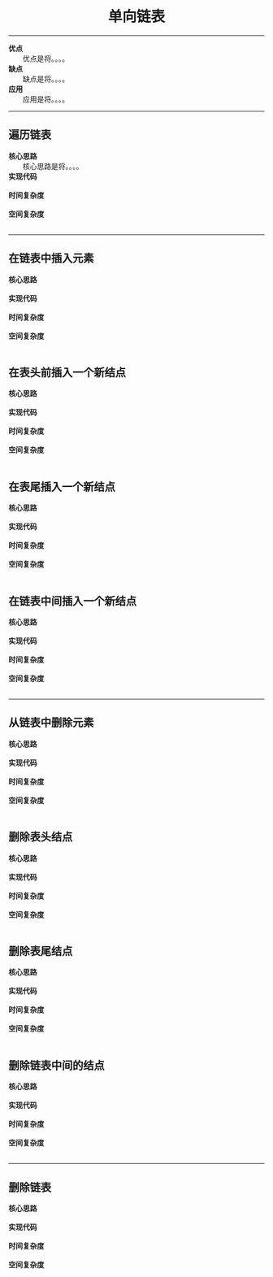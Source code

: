 # <center>单向链表
---

**优点**
<br/>&emsp;&emsp;优点是将。。。。<br/>
**缺点**
<br/>&emsp;&emsp;缺点是将。。。。<br/>
**应用**
<br/>&emsp;&emsp;应用是将。。。。<br/>

---
## 遍历链表
**核心思路**
<br/>&emsp;&emsp;核心思路是将。。。。<br/>
**实现代码**
<br/>&emsp;&emsp;<br/>
**时间复杂度**
<br/>&emsp;&emsp;<br/>
**空间复杂度**
<br/>&emsp;&emsp;<br/>

---
## 在链表中插入元素
**核心思路**
<br/>&emsp;&emsp;<br/>
**实现代码**
<br/>&emsp;&emsp;<br/>
**时间复杂度**
<br/>&emsp;&emsp;<br/>
**空间复杂度**
<br/>&emsp;&emsp;<br/>

## 在表头前插入一个新结点
**核心思路**
<br/>&emsp;&emsp;<br/>
**实现代码**
<br/>&emsp;&emsp;<br/>
**时间复杂度**
<br/>&emsp;&emsp;<br/>
**空间复杂度**
<br/>&emsp;&emsp;<br/>

## 在表尾插入一个新结点
**核心思路**
<br/>&emsp;&emsp;<br/>
**实现代码**
<br/>&emsp;&emsp;<br/>
**时间复杂度**
<br/>&emsp;&emsp;<br/>
**空间复杂度**
<br/>&emsp;&emsp;<br/>

## 在链表中间插入一个新结点
**核心思路**
<br/>&emsp;&emsp;<br/>
**实现代码**
<br/>&emsp;&emsp;<br/>
**时间复杂度**
<br/>&emsp;&emsp;<br/>
**空间复杂度**
<br/>&emsp;&emsp;<br/>

------
## 从链表中删除元素
**核心思路**
<br/>&emsp;&emsp;<br/>
**实现代码**
<br/>&emsp;&emsp;<br/>
**时间复杂度**
<br/>&emsp;&emsp;<br/>
**空间复杂度**
<br/>&emsp;&emsp;<br/>

## 删除表头结点
**核心思路**
<br/>&emsp;&emsp;<br/>
**实现代码**
<br/>&emsp;&emsp;<br/>
**时间复杂度**
<br/>&emsp;&emsp;<br/>
**空间复杂度**
<br/>&emsp;&emsp;<br/>

## 删除表尾结点
**核心思路**
<br/>&emsp;&emsp;<br/>
**实现代码**
<br/>&emsp;&emsp;<br/>
**时间复杂度**
<br/>&emsp;&emsp;<br/>
**空间复杂度**
<br/>&emsp;&emsp;<br/>

## 删除链表中间的结点
**核心思路**
<br/>&emsp;&emsp;<br/>
**实现代码**
<br/>&emsp;&emsp;<br/>
**时间复杂度**
<br/>&emsp;&emsp;<br/>
**空间复杂度**
<br/>&emsp;&emsp;

---
## 删除链表
**核心思路**
<br/>&emsp;&emsp;<br/>
**实现代码**
<br/>&emsp;&emsp;<br/>
**时间复杂度**
<br/>&emsp;&emsp;<br/>
**空间复杂度**
<br/>&emsp;&emsp;<br/>